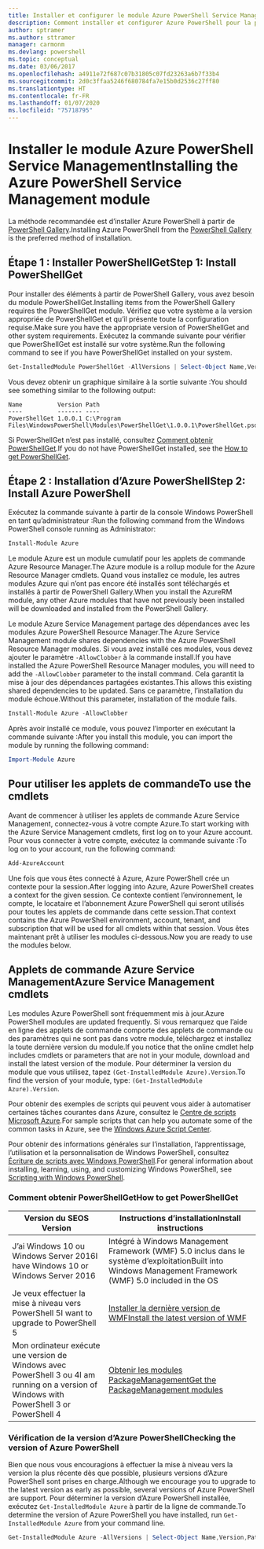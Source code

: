 ```yaml
---
title: Installer et configurer le module Azure PowerShell Service Management | Microsoft Docs
description: Comment installer et configurer Azure PowerShell pour la première utilisation.
author: sptramer
ms.author: sttramer
manager: carmonm
ms.devlang: powershell
ms.topic: conceptual
ms.date: 03/06/2017
ms.openlocfilehash: a4911e72f687c07b31805c07fd23263a6b7f33b4
ms.sourcegitcommit: 2d0c3ffaa5246f680784fa7e15b0d2536c27ff80
ms.translationtype: HT
ms.contentlocale: fr-FR
ms.lasthandoff: 01/07/2020
ms.locfileid: "75718795"
---
```

# <a name="installing-the-azure-powershell-service-management-module"></a><span data-ttu-id="a3f20-103">Installer le module Azure PowerShell Service Management</span><span class="sxs-lookup"><span data-stu-id="a3f20-103">Installing the Azure PowerShell Service Management module</span></span>

<span data-ttu-id="a3f20-104">La méthode recommandée est d’installer Azure PowerShell à partir de [PowerShell Gallery](https://www.powershellgallery.com/).</span><span class="sxs-lookup"><span data-stu-id="a3f20-104">Installing Azure PowerShell from the [PowerShell Gallery](https://www.powershellgallery.com/) is the preferred method of installation.</span></span>

## <a name="step-1-install-powershellget"></a><span data-ttu-id="a3f20-105">Étape 1 : Installer PowerShellGet</span><span class="sxs-lookup"><span data-stu-id="a3f20-105">Step 1: Install PowerShellGet</span></span>

<span data-ttu-id="a3f20-106">Pour installer des éléments à partir de PowerShell Gallery, vous avez besoin du module PowerShellGet.</span><span class="sxs-lookup"><span data-stu-id="a3f20-106">Installing items from the PowerShell Gallery requires the PowerShellGet module.</span></span> <span data-ttu-id="a3f20-107">Vérifiez que votre système a la version appropriée de PowerShellGet et qu’il présente toute la configuration requise.</span><span class="sxs-lookup"><span data-stu-id="a3f20-107">Make sure you have the appropriate version of PowerShellGet and other system requirements.</span></span> <span data-ttu-id="a3f20-108">Exécutez la commande suivante pour vérifier que PowerShellGet est installé sur votre système.</span><span class="sxs-lookup"><span data-stu-id="a3f20-108">Run the following command to see if you have PowerShellGet installed on your system.</span></span>

```powershell
Get-InstalledModule PowerShellGet -AllVersions | Select-Object Name,Version,Path
```

<span data-ttu-id="a3f20-109">Vous devez obtenir un graphique similaire à la sortie suivante :</span><span class="sxs-lookup"><span data-stu-id="a3f20-109">You should see something similar to the following output:</span></span>

```output
Name          Version Path
----          ------- ----
PowerShellGet 1.0.0.1 C:\Program Files\WindowsPowerShell\Modules\PowerShellGet\1.0.0.1\PowerShellGet.psd1
```

<span data-ttu-id="a3f20-110">Si PowerShellGet n’est pas installé, consultez [Comment obtenir PowerShellGet](#how-to-get-powershellget).</span><span class="sxs-lookup"><span data-stu-id="a3f20-110">If you do not have PowerShellGet installed, see the [How to get PowerShellGet](#how-to-get-powershellget).</span></span>

## <a name="step-2-install-azure-powershell"></a><span data-ttu-id="a3f20-111">Étape 2 : Installation d’Azure PowerShell</span><span class="sxs-lookup"><span data-stu-id="a3f20-111">Step 2: Install Azure PowerShell</span></span>

<span data-ttu-id="a3f20-112">Exécutez la commande suivante à partir de la console Windows PowerShell en tant qu’administrateur :</span><span class="sxs-lookup"><span data-stu-id="a3f20-112">Run the following command from the Windows PowerShell console running as Administrator:</span></span>

```powershell
Install-Module Azure
```

<span data-ttu-id="a3f20-113">Le module Azure est un module cumulatif pour les applets de commande Azure Resource Manager.</span><span class="sxs-lookup"><span data-stu-id="a3f20-113">The Azure module is a rollup module for the Azure Resource Manager cmdlets.</span></span> <span data-ttu-id="a3f20-114">Quand vous installez ce module, les autres modules Azure qui n’ont pas encore été installés sont téléchargés et installés à partir de PowerShell Gallery.</span><span class="sxs-lookup"><span data-stu-id="a3f20-114">When you install the AzureRM module, any other Azure modules that have not previously been installed will be downloaded and installed from the PowerShell Gallery.</span></span>

<span data-ttu-id="a3f20-115">Le module Azure Service Management partage des dépendances avec les modules Azure PowerShell Resource Manager.</span><span class="sxs-lookup"><span data-stu-id="a3f20-115">The Azure Service Management module shares dependencies with the Azure PowerShell Resource Manager modules.</span></span> <span data-ttu-id="a3f20-116">Si vous avez installé ces modules, vous devez ajouter le paramètre `-AllowClobber` à la commande install.</span><span class="sxs-lookup"><span data-stu-id="a3f20-116">If you have installed the Azure PowerShell Resource Manager modules, you will need to add the `-AllowClobber` parameter to the install command.</span></span> <span data-ttu-id="a3f20-117">Cela garantit la mise à jour des dépendances partagées existantes.</span><span class="sxs-lookup"><span data-stu-id="a3f20-117">This allows this existing shared dependencies to be updated.</span></span> <span data-ttu-id="a3f20-118">Sans ce paramètre, l’installation du module échoue.</span><span class="sxs-lookup"><span data-stu-id="a3f20-118">Without this parameter, installation of the module fails.</span></span>

```powershell
Install-Module Azure -AllowClobber
```

<span data-ttu-id="a3f20-119">Après avoir installé ce module, vous pouvez l’importer en exécutant la commande suivante :</span><span class="sxs-lookup"><span data-stu-id="a3f20-119">After you install this module, you can import the module by running the following command:</span></span>

```powershell
Import-Module Azure
```

## <a name="to-use-the-cmdlets"></a><span data-ttu-id="a3f20-120">Pour utiliser les applets de commande</span><span class="sxs-lookup"><span data-stu-id="a3f20-120">To use the cmdlets</span></span>

<span data-ttu-id="a3f20-121">Avant de commencer à utiliser les applets de commande Azure Service Management, connectez-vous à votre compte Azure.</span><span class="sxs-lookup"><span data-stu-id="a3f20-121">To start working with the Azure Service Management cmdlets, first log on to your Azure account.</span></span> <span data-ttu-id="a3f20-122">Pour vous connecter à votre compte, exécutez la commande suivante :</span><span class="sxs-lookup"><span data-stu-id="a3f20-122">To log on to your account, run the following command:</span></span>

```powershell
Add-AzureAccount
```

<span data-ttu-id="a3f20-123">Une fois que vous êtes connecté à Azure, Azure PowerShell crée un contexte pour la session.</span><span class="sxs-lookup"><span data-stu-id="a3f20-123">After logging into Azure, Azure PowerShell creates a context for the given session.</span></span> <span data-ttu-id="a3f20-124">Ce contexte contient l’environnement, le compte, le locataire et l’abonnement Azure PowerShell qui seront utilisés pour toutes les applets de commande dans cette session.</span><span class="sxs-lookup"><span data-stu-id="a3f20-124">That context contains the Azure PowerShell environment, account, tenant, and subscription that will be used for all cmdlets within that session.</span></span> <span data-ttu-id="a3f20-125">Vous êtes maintenant prêt à utiliser les modules ci-dessous.</span><span class="sxs-lookup"><span data-stu-id="a3f20-125">Now you are ready to use the modules below.</span></span>

## <a name="azure-service-management-cmdlets"></a><span data-ttu-id="a3f20-126">Applets de commande Azure Service Management</span><span class="sxs-lookup"><span data-stu-id="a3f20-126">Azure Service Management cmdlets</span></span>

<span data-ttu-id="a3f20-127">Les modules Azure PowerShell sont fréquemment mis à jour.</span><span class="sxs-lookup"><span data-stu-id="a3f20-127">Azure PowerShell modules are updated frequently.</span></span> <span data-ttu-id="a3f20-128">Si vous remarquez que l’aide en ligne des applets de commande comporte des applets de commande ou des paramètres qui ne sont pas dans votre module, téléchargez et installez la toute dernière version du module.</span><span class="sxs-lookup"><span data-stu-id="a3f20-128">If you notice that the online cmdlet help includes cmdlets or parameters that are not in your module, download and install the latest version of the module.</span></span> <span data-ttu-id="a3f20-129">Pour déterminer la version du module que vous utilisez, tapez `(Get-InstalledModule Azure).Version`.</span><span class="sxs-lookup"><span data-stu-id="a3f20-129">To find the version of your module, type: `(Get-InstalledModule Azure).Version`.</span></span>

<span data-ttu-id="a3f20-130">Pour obtenir des exemples de scripts qui peuvent vous aider à automatiser certaines tâches courantes dans Azure, consultez le [Centre de scripts Microsoft Azure](http://www.windowsazure.com/documentation/scripts/).</span><span class="sxs-lookup"><span data-stu-id="a3f20-130">For sample scripts that can help you automate some of the common tasks in Azure, see the [Windows Azure Script Center](http://www.windowsazure.com/documentation/scripts/).</span></span>

<span data-ttu-id="a3f20-131">Pour obtenir des informations générales sur l’installation, l’apprentissage, l’utilisation et la personnalisation de Windows PowerShell, consultez [Écriture de scripts avec Windows PowerShell](https://go.microsoft.com/fwlink/p/?linkid=320210).</span><span class="sxs-lookup"><span data-stu-id="a3f20-131">For general information about installing, learning, using, and customizing Windows PowerShell, see [Scripting with Windows PowerShell](https://go.microsoft.com/fwlink/p/?linkid=320210).</span></span>

### <a name="how-to-get-powershellget"></a><span data-ttu-id="a3f20-132">Comment obtenir PowerShellGet</span><span class="sxs-lookup"><span data-stu-id="a3f20-132">How to get PowerShellGet</span></span>

|<span data-ttu-id="a3f20-133">Version du SE</span><span class="sxs-lookup"><span data-stu-id="a3f20-133">OS Version</span></span>|<span data-ttu-id="a3f20-134">Instructions d’installation</span><span class="sxs-lookup"><span data-stu-id="a3f20-134">Install instructions</span></span>|
|---|---|
|<span data-ttu-id="a3f20-135">J’ai Windows 10 ou Windows Server 2016</span><span class="sxs-lookup"><span data-stu-id="a3f20-135">I have Windows 10 or Windows Server 2016</span></span>|<span data-ttu-id="a3f20-136">Intégré à Windows Management Framework (WMF) 5.0 inclus dans le système d’exploitation</span><span class="sxs-lookup"><span data-stu-id="a3f20-136">Built into Windows Management Framework (WMF) 5.0 included in the OS</span></span>|
|<span data-ttu-id="a3f20-137">Je veux effectuer la mise à niveau vers PowerShell 5</span><span class="sxs-lookup"><span data-stu-id="a3f20-137">I want to upgrade to PowerShell 5</span></span>|[<span data-ttu-id="a3f20-138">Installer la dernière version de WMF</span><span class="sxs-lookup"><span data-stu-id="a3f20-138">Install the latest version of WMF</span></span>](https://www.microsoft.com/download/details.aspx?id=54616)|
|<span data-ttu-id="a3f20-139">Mon ordinateur exécute une version de Windows avec PowerShell 3 ou 4</span><span class="sxs-lookup"><span data-stu-id="a3f20-139">I am running on a version of Windows with PowerShell 3 or PowerShell 4</span></span>|[<span data-ttu-id="a3f20-140">Obtenir les modules PackageManagement</span><span class="sxs-lookup"><span data-stu-id="a3f20-140">Get the PackageManagement modules</span></span>](https://go.microsoft.com/fwlink/?LinkID=746217)|

<div id="helpmechoose"/>

### <a name="checking-the-version-of-azure-powershell"></a><span data-ttu-id="a3f20-141">Vérification de la version d’Azure PowerShell</span><span class="sxs-lookup"><span data-stu-id="a3f20-141">Checking the version of Azure PowerShell</span></span>

<span data-ttu-id="a3f20-142">Bien que nous vous encouragions à effectuer la mise à niveau vers la version la plus récente dès que possible, plusieurs versions d’Azure PowerShell sont prises en charge.</span><span class="sxs-lookup"><span data-stu-id="a3f20-142">Although we encourage you to upgrade to the latest version as early as possible, several versions of Azure PowerShell are support.</span></span> <span data-ttu-id="a3f20-143">Pour déterminer la version d’Azure PowerShell installée, exécutez `Get-InstalledModule Azure` à partir de la ligne de commande.</span><span class="sxs-lookup"><span data-stu-id="a3f20-143">To determine the version of Azure PowerShell you have installed, run `Get-InstalledModule Azure` from your command line.</span></span>

```powershell
Get-InstalledModule Azure -AllVersions | Select-Object Name,Version,Path
```

